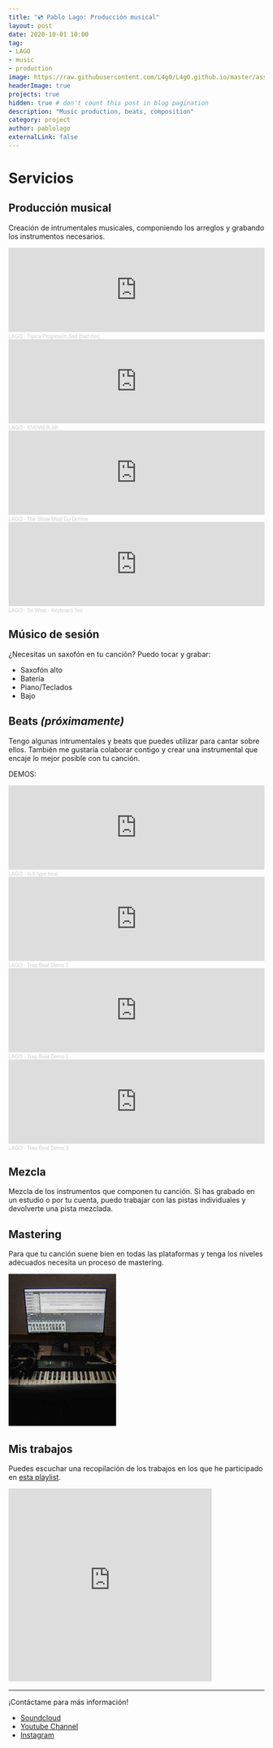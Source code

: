 ```yaml
---
title: "💿 Pablo Lago: Producción musical"
layout: post
date: 2020-10-01 10:00
tag:
- LAGO
- music
- production
image: https://raw.githubusercontent.com/L4g0/L4g0.github.io/master/assets/images/YTLAGO.png
headerImage: true
projects: true
hidden: true # don't count this post in blog pagination
description: "Music production, beats, composition"
category: project
author: pablolago
externalLink: false
---
```

# Servicios
## Producción musical
Creación de intrumentales musicales, componiendo los arreglos y grabando los instrumentos necesarios.

<iframe width="100%" height="166" scrolling="no" frameborder="no" allow="autoplay" src="https://w.soundcloud.com/player/?url=https%3A//api.soundcloud.com/tracks/913966912&color=%234b0082&auto_play=false&hide_related=false&show_comments=true&show_user=true&show_reposts=false&show_teaser=true"></iframe><div style="font-size: 10px; color: #cccccc;line-break: anywhere;word-break: normal;overflow: hidden;white-space: nowrap;text-overflow: ellipsis; font-family: Interstate,Lucida Grande,Lucida Sans Unicode,Lucida Sans,Garuda,Verdana,Tahoma,sans-serif;font-weight: 100;"><a href="https://soundcloud.com/soylago" title="LAGO" target="_blank" style="color: #cccccc; text-decoration: none;">LAGO</a> · <a href="https://soundcloud.com/soylago/tipica-progresion-sad-bad-mix" title="Típica Progresión Sad (bad mix)" target="_blank" style="color: #cccccc; text-decoration: none;">Típica Progresión Sad (bad mix)</a></div>

<iframe width="100%" height="166" scrolling="no" frameborder="no" allow="autoplay" src="https://w.soundcloud.com/player/?url=https%3A//api.soundcloud.com/tracks/913965472&color=%234b0082&auto_play=false&hide_related=false&show_comments=true&show_user=true&show_reposts=false&show_teaser=true"></iframe><div style="font-size: 10px; color: #cccccc;line-break: anywhere;word-break: normal;overflow: hidden;white-space: nowrap;text-overflow: ellipsis; font-family: Interstate,Lucida Grande,Lucida Sans Unicode,Lucida Sans,Garuda,Verdana,Tahoma,sans-serif;font-weight: 100;"><a href="https://soundcloud.com/soylago" title="LAGO" target="_blank" style="color: #cccccc; text-decoration: none;">LAGO</a> · <a href="https://soundcloud.com/soylago/knower-ish" title="KNOWER-ish" target="_blank" style="color: #cccccc; text-decoration: none;">KNOWER-ish</a></div>

<iframe width="100%" height="166" scrolling="no" frameborder="no" allow="autoplay" src="https://w.soundcloud.com/player/?url=https%3A//api.soundcloud.com/tracks/772763842&color=%234b0082&auto_play=false&hide_related=false&show_comments=true&show_user=true&show_reposts=false&show_teaser=true"></iframe><div style="font-size: 10px; color: #cccccc;line-break: anywhere;word-break: normal;overflow: hidden;white-space: nowrap;text-overflow: ellipsis; font-family: Interstate,Lucida Grande,Lucida Sans Unicode,Lucida Sans,Garuda,Verdana,Tahoma,sans-serif;font-weight: 100;"><a href="https://soundcloud.com/soylago" title="LAGO" target="_blank" style="color: #cccccc; text-decoration: none;">LAGO</a> · <a href="https://soundcloud.com/soylago/the-show-must-go-dorime#t=1:16" title="The Show Must Go Dorime" target="_blank" style="color: #cccccc; text-decoration: none;">The Show Must Go Dorime</a></div>

<iframe width="100%" height="166" scrolling="no" frameborder="no" allow="autoplay" src="https://w.soundcloud.com/player/?url=https%3A//api.soundcloud.com/tracks/804720628&color=%234b0082&auto_play=false&hide_related=false&show_comments=true&show_user=true&show_reposts=false&show_teaser=true"></iframe><div style="font-size: 10px; color: #cccccc;line-break: anywhere;word-break: normal;overflow: hidden;white-space: nowrap;text-overflow: ellipsis; font-family: Interstate,Lucida Grande,Lucida Sans Unicode,Lucida Sans,Garuda,Verdana,Tahoma,sans-serif;font-weight: 100;"><a href="https://soundcloud.com/soylago" title="LAGO" target="_blank" style="color: #cccccc; text-decoration: none;">LAGO</a> · <a href="https://soundcloud.com/soylago/so-what" title="So What - Keyboard Trio" target="_blank" style="color: #cccccc; text-decoration: none;">So What - Keyboard Trio</a></div>

## Músico de sesión
¿Necesitas un saxofón en tu canción?
Puedo tocar y grabar:
- Saxofón alto
- Batería
- Piano/Teclados
- Bajo


## Beats *(próximamente)*
Tengo algunas intrumentales y beats que puedes utilizar para cantar sobre ellos. También me gustaría colaborar contigo y crear una instrumental que encaje lo mejor posible con tu canción.

DEMOS:
<iframe width="100%" height="166" scrolling="no" frameborder="no" allow="autoplay" src="https://w.soundcloud.com/player/?url=https%3A//api.soundcloud.com/tracks/910708327&color=%234b0082&auto_play=false&hide_related=false&show_comments=true&show_user=true&show_reposts=false&show_teaser=true"></iframe><div style="font-size: 10px; color: #cccccc;line-break: anywhere;word-break: normal;overflow: hidden;white-space: nowrap;text-overflow: ellipsis; font-family: Interstate,Lucida Grande,Lucida Sans Unicode,Lucida Sans,Garuda,Verdana,Tahoma,sans-serif;font-weight: 100;"><a href="https://soundcloud.com/soylago" title="LAGO" target="_blank" style="color: #cccccc; text-decoration: none;">LAGO</a> · <a href="https://soundcloud.com/soylago/lo-fi-type-beat" title="lo-fi type beat" target="_blank" style="color: #cccccc; text-decoration: none;">lo-fi type beat</a></div>

<iframe width="100%" height="166" scrolling="no" frameborder="no" allow="autoplay" src="https://w.soundcloud.com/player/?url=https%3A//api.soundcloud.com/tracks/910621951&color=%234b0082&auto_play=false&hide_related=false&show_comments=true&show_user=true&show_reposts=false&show_teaser=true"></iframe><div style="font-size: 10px; color: #cccccc;line-break: anywhere;word-break: normal;overflow: hidden;white-space: nowrap;text-overflow: ellipsis; font-family: Interstate,Lucida Grande,Lucida Sans Unicode,Lucida Sans,Garuda,Verdana,Tahoma,sans-serif;font-weight: 100;"><a href="https://soundcloud.com/soylago" title="LAGO" target="_blank" style="color: #cccccc; text-decoration: none;">LAGO</a> · <a href="https://soundcloud.com/soylago/trap-beat-demo-2" title="Trap Beat Demo 2" target="_blank" style="color: #cccccc; text-decoration: none;">Trap Beat Demo 2</a></div>

<iframe width="100%" height="166" scrolling="no" frameborder="no" allow="autoplay" src="https://w.soundcloud.com/player/?url=https%3A//api.soundcloud.com/tracks/910621930&color=%234b0082&auto_play=false&hide_related=false&show_comments=true&show_user=true&show_reposts=false&show_teaser=true"></iframe><div style="font-size: 10px; color: #cccccc;line-break: anywhere;word-break: normal;overflow: hidden;white-space: nowrap;text-overflow: ellipsis; font-family: Interstate,Lucida Grande,Lucida Sans Unicode,Lucida Sans,Garuda,Verdana,Tahoma,sans-serif;font-weight: 100;"><a href="https://soundcloud.com/soylago" title="LAGO" target="_blank" style="color: #cccccc; text-decoration: none;">LAGO</a> · <a href="https://soundcloud.com/soylago/trap-beat-demo-1" title="Trap Beat Demo 1" target="_blank" style="color: #cccccc; text-decoration: none;">Trap Beat Demo 1</a></div>

<iframe width="100%" height="166" scrolling="no" frameborder="no" allow="autoplay" src="https://w.soundcloud.com/player/?url=https%3A//api.soundcloud.com/tracks/910621969&color=%234b0082&auto_play=false&hide_related=false&show_comments=true&show_user=true&show_reposts=false&show_teaser=true"></iframe><div style="font-size: 10px; color: #cccccc;line-break: anywhere;word-break: normal;overflow: hidden;white-space: nowrap;text-overflow: ellipsis; font-family: Interstate,Lucida Grande,Lucida Sans Unicode,Lucida Sans,Garuda,Verdana,Tahoma,sans-serif;font-weight: 100;"><a href="https://soundcloud.com/soylago" title="LAGO" target="_blank" style="color: #cccccc; text-decoration: none;">LAGO</a> · <a href="https://soundcloud.com/soylago/trap-beat-demo-3" title="Trap Beat Demo 3" target="_blank" style="color: #cccccc; text-decoration: none;">Trap Beat Demo 3</a></div>


## Mezcla

Mezcla de los instrumentos que componen tu canción. Si has grabado en un estudio o por tu cuenta, puedo trabajar con las pistas individuales y devolverte una pista mezclada.


## Mastering
Para que tu canción suene bien en todas las plataformas y tenga los niveles adecuados necesita un proceso de mastering.

<img src="https://raw.githubusercontent.com/L4g0/L4g0.github.io/master/assets/images/mix_setup.jpg" height="300px" alt="Mixing setup" text-align="center" />

## Mis trabajos
Puedes escuchar una recopilación de los trabajos en los que he participado en <a href="https://youtube.com/playlist?list=PLa780S15kHCWuizNL8waM-daxOZ1MqTxO">esta playlist</a>.

<iframe src="https://open.spotify.com/embed/playlist/7Cb5902XD5QvE3vssm5pe0" width="400" height="380" frameborder="0" allowtransparency="true" allow="encrypted-media"></iframe>

---
¡Contáctame para más información!

- [Soundcloud](https://soundcloud.com/soylago/)
- [Youtube Channel](https://www.youtube.com/channel/UCLa6JuCw3ND4arrhQngJyvQ)
- [Instagram](https://instagram.com/lagoproduce)





<!---
# Services
## Music production
I create an instrumental for your music. I arrange and record the needed intruments.

<iframe width="100%" height="166" scrolling="no" frameborder="no" allow="autoplay" src="https://w.soundcloud.com/player/?url=https%3A//api.soundcloud.com/tracks/913966912&color=%234b0082&auto_play=false&hide_related=false&show_comments=true&show_user=true&show_reposts=false&show_teaser=true"></iframe><div style="font-size: 10px; color: #cccccc;line-break: anywhere;word-break: normal;overflow: hidden;white-space: nowrap;text-overflow: ellipsis; font-family: Interstate,Lucida Grande,Lucida Sans Unicode,Lucida Sans,Garuda,Verdana,Tahoma,sans-serif;font-weight: 100;"><a href="https://soundcloud.com/soylago" title="LAGO" target="_blank" style="color: #cccccc; text-decoration: none;">LAGO</a> · <a href="https://soundcloud.com/soylago/tipica-progresion-sad-bad-mix" title="Típica Progresión Sad (bad mix)" target="_blank" style="color: #cccccc; text-decoration: none;">Típica Progresión Sad (bad mix)</a></div>

<iframe width="100%" height="166" scrolling="no" frameborder="no" allow="autoplay" src="https://w.soundcloud.com/player/?url=https%3A//api.soundcloud.com/tracks/913965472&color=%234b0082&auto_play=false&hide_related=false&show_comments=true&show_user=true&show_reposts=false&show_teaser=true"></iframe><div style="font-size: 10px; color: #cccccc;line-break: anywhere;word-break: normal;overflow: hidden;white-space: nowrap;text-overflow: ellipsis; font-family: Interstate,Lucida Grande,Lucida Sans Unicode,Lucida Sans,Garuda,Verdana,Tahoma,sans-serif;font-weight: 100;"><a href="https://soundcloud.com/soylago" title="LAGO" target="_blank" style="color: #cccccc; text-decoration: none;">LAGO</a> · <a href="https://soundcloud.com/soylago/knower-ish" title="KNOWER-ish" target="_blank" style="color: #cccccc; text-decoration: none;">KNOWER-ish</a></div>

<iframe width="100%" height="166" scrolling="no" frameborder="no" allow="autoplay" src="https://w.soundcloud.com/player/?url=https%3A//api.soundcloud.com/tracks/772763842&color=%234b0082&auto_play=false&hide_related=false&show_comments=true&show_user=true&show_reposts=false&show_teaser=true"></iframe><div style="font-size: 10px; color: #cccccc;line-break: anywhere;word-break: normal;overflow: hidden;white-space: nowrap;text-overflow: ellipsis; font-family: Interstate,Lucida Grande,Lucida Sans Unicode,Lucida Sans,Garuda,Verdana,Tahoma,sans-serif;font-weight: 100;"><a href="https://soundcloud.com/soylago" title="LAGO" target="_blank" style="color: #cccccc; text-decoration: none;">LAGO</a> · <a href="https://soundcloud.com/soylago/the-show-must-go-dorime#t=1:16" title="The Show Must Go Dorime" target="_blank" style="color: #cccccc; text-decoration: none;">The Show Must Go Dorime</a></div>

<iframe width="100%" height="166" scrolling="no" frameborder="no" allow="autoplay" src="https://w.soundcloud.com/player/?url=https%3A//api.soundcloud.com/tracks/804720628&color=%234b0082&auto_play=false&hide_related=false&show_comments=true&show_user=true&show_reposts=false&show_teaser=true"></iframe><div style="font-size: 10px; color: #cccccc;line-break: anywhere;word-break: normal;overflow: hidden;white-space: nowrap;text-overflow: ellipsis; font-family: Interstate,Lucida Grande,Lucida Sans Unicode,Lucida Sans,Garuda,Verdana,Tahoma,sans-serif;font-weight: 100;"><a href="https://soundcloud.com/soylago" title="LAGO" target="_blank" style="color: #cccccc; text-decoration: none;">LAGO</a> · <a href="https://soundcloud.com/soylago/so-what" title="So What - Keyboard Trio" target="_blank" style="color: #cccccc; text-decoration: none;">So What - Keyboard Trio</a></div>

## High quality instrument performances
I can play an instrument for your song:
- Alto sax
- Piano/keyboard
- Bass
- Drums

Check availability.

## Beats (Coming soon)
I have some generic beats for sale for you to use in your songs.
I can work with you in order to make an exclusive custom beat that fits your song.

DEMOS:
<iframe width="100%" height="166" scrolling="no" frameborder="no" allow="autoplay" src="https://w.soundcloud.com/player/?url=https%3A//api.soundcloud.com/tracks/910708327&color=%234b0082&auto_play=false&hide_related=false&show_comments=true&show_user=true&show_reposts=false&show_teaser=true"></iframe><div style="font-size: 10px; color: #cccccc;line-break: anywhere;word-break: normal;overflow: hidden;white-space: nowrap;text-overflow: ellipsis; font-family: Interstate,Lucida Grande,Lucida Sans Unicode,Lucida Sans,Garuda,Verdana,Tahoma,sans-serif;font-weight: 100;"><a href="https://soundcloud.com/soylago" title="LAGO" target="_blank" style="color: #cccccc; text-decoration: none;">LAGO</a> · <a href="https://soundcloud.com/soylago/lo-fi-type-beat" title="lo-fi type beat" target="_blank" style="color: #cccccc; text-decoration: none;">lo-fi type beat</a></div>

<iframe width="100%" height="166" scrolling="no" frameborder="no" allow="autoplay" src="https://w.soundcloud.com/player/?url=https%3A//api.soundcloud.com/tracks/910621951&color=%234b0082&auto_play=false&hide_related=false&show_comments=true&show_user=true&show_reposts=false&show_teaser=true"></iframe><div style="font-size: 10px; color: #cccccc;line-break: anywhere;word-break: normal;overflow: hidden;white-space: nowrap;text-overflow: ellipsis; font-family: Interstate,Lucida Grande,Lucida Sans Unicode,Lucida Sans,Garuda,Verdana,Tahoma,sans-serif;font-weight: 100;"><a href="https://soundcloud.com/soylago" title="LAGO" target="_blank" style="color: #cccccc; text-decoration: none;">LAGO</a> · <a href="https://soundcloud.com/soylago/trap-beat-demo-2" title="Trap Beat Demo 2" target="_blank" style="color: #cccccc; text-decoration: none;">Trap Beat Demo 2</a></div>

<iframe width="100%" height="166" scrolling="no" frameborder="no" allow="autoplay" src="https://w.soundcloud.com/player/?url=https%3A//api.soundcloud.com/tracks/910621930&color=%234b0082&auto_play=false&hide_related=false&show_comments=true&show_user=true&show_reposts=false&show_teaser=true"></iframe><div style="font-size: 10px; color: #cccccc;line-break: anywhere;word-break: normal;overflow: hidden;white-space: nowrap;text-overflow: ellipsis; font-family: Interstate,Lucida Grande,Lucida Sans Unicode,Lucida Sans,Garuda,Verdana,Tahoma,sans-serif;font-weight: 100;"><a href="https://soundcloud.com/soylago" title="LAGO" target="_blank" style="color: #cccccc; text-decoration: none;">LAGO</a> · <a href="https://soundcloud.com/soylago/trap-beat-demo-1" title="Trap Beat Demo 1" target="_blank" style="color: #cccccc; text-decoration: none;">Trap Beat Demo 1</a></div>

<iframe width="100%" height="166" scrolling="no" frameborder="no" allow="autoplay" src="https://w.soundcloud.com/player/?url=https%3A//api.soundcloud.com/tracks/910621969&color=%234b0082&auto_play=false&hide_related=false&show_comments=true&show_user=true&show_reposts=false&show_teaser=true"></iframe><div style="font-size: 10px; color: #cccccc;line-break: anywhere;word-break: normal;overflow: hidden;white-space: nowrap;text-overflow: ellipsis; font-family: Interstate,Lucida Grande,Lucida Sans Unicode,Lucida Sans,Garuda,Verdana,Tahoma,sans-serif;font-weight: 100;"><a href="https://soundcloud.com/soylago" title="LAGO" target="_blank" style="color: #cccccc; text-decoration: none;">LAGO</a> · <a href="https://soundcloud.com/soylago/trap-beat-demo-3" title="Trap Beat Demo 3" target="_blank" style="color: #cccccc; text-decoration: none;">Trap Beat Demo 3</a></div>



## Mixing

I mix your song. You can send me the stems and I give you a finished mix.

## Mastering
Make your song sound better and get good loudness for online platforms.


<img src="https://raw.githubusercontent.com/L4g0/L4g0.github.io/master/assets/images/mix_setup.jpg" height="300px" alt="Mixing setup" text-align="center" />

---
Contact me for more info.

- [Soundcloud](https://soundcloud.com/soylago/)
- [Youtube Channel](https://www.youtube.com/channel/UCLa6JuCw3ND4arrhQngJyvQ)
- [Instagram](https://instagram.com/lagoproduce)
-->
